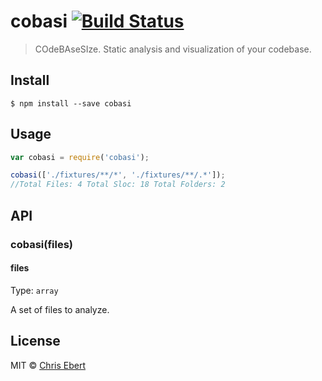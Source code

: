 # cobasi [![Build Status](https://travis-ci.org/ChrisEbert/cobasi.svg?branch=master)](https://travis-ci.org/ChrisEbert/cobasi)

> COdeBAseSIze. Static analysis and visualization of your codebase.


## Install

```
$ npm install --save cobasi
```


## Usage

```js
var cobasi = require('cobasi');

cobasi(['./fixtures/**/*', './fixtures/**/.*']);
//Total Files: 4 Total Sloc: 18 Total Folders: 2

```


## API

### cobasi(files)

#### files

Type: `array`

A set of files to analyze.


## License

MIT © [Chris Ebert](https://github.com/ChrisEbert)
